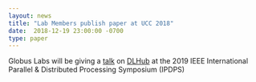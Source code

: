 ```yaml
---
layout: news
title: "Lab Members publish paper at UCC 2018"
date:  2018-12-19 23:00:00 -0700
type: paper
---
```


Globus Labs will be giving a [talk](https://arxiv.org/pdf/1811.11213.pdf) on [DLHub](https://labs.globus.org/projects/dlhub.html) at the 2019 IEEE International Parallel & Distributed Processing Symposium (IPDPS)